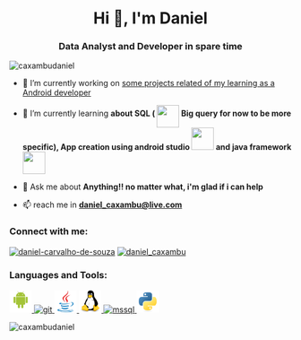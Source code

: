 <h1 align="center">Hi 👋, I'm Daniel</h1>
<h3 align="center">Data Analyst and Developer in spare time</h3>

<p align="left"> <img src="https://komarev.com/ghpvc/?username=caxambudaniel&label=Profile%20views&color=0e75b6&style=flat" alt="caxambudaniel" /> </p>

- 🔭 I’m currently working on [some projects related of my learning as a Android developer](https://github.com/CaxambuDaniel/Projetos_Android)

- 🌱 I’m currently learning **about SQL ( <img src="https://cdn.jsdelivr.net/gh/devicons/devicon/icons/google/google-original-wordmark.svg" width="40" height="40" align= middle />    Big query for now to be more specific), App creation using android studio <img src="https://cdn.jsdelivr.net/gh/devicons/devicon/icons/java/java-original.svg" width="40" height="40" align= middle/> and java framework <img src="https://cdn.jsdelivr.net/gh/devicons/devicon/icons/spring/spring-original-wordmark.svg" width="40" height="40" align= middle />**

- 💬 Ask me about **Anything!! no matter what, i'm glad if i can help**

- 📫 reach me in **daniel_caxambu@live.com**

<h3 align="left">Connect with me:</h3>
<p align="left">
<a href="https://www.linkedin.com/in/daniel-carvalho-de-souza-a32886118/" target="blank"><img align="center" src="https://raw.githubusercontent.com/rahuldkjain/github-profile-readme-generator/master/src/images/icons/Social/linked-in-alt.svg" alt="daniel-carvalho-de-souza" height="30" width="40" /></a>
<a href="https://instagram.com/daniel_caxambu" target="blank"><img align="center" src="https://raw.githubusercontent.com/rahuldkjain/github-profile-readme-generator/master/src/images/icons/Social/instagram.svg" alt="daniel_caxambu" height="30" width="40" /></a>
</p>

<h3 align="left">Languages and Tools:</h3>
<p align="left"> <a href="https://developer.android.com" target="_blank" rel="noreferrer"> <img src="https://raw.githubusercontent.com/devicons/devicon/master/icons/android/android-original-wordmark.svg" alt="android" width="40" height="40"/> </a> <a href="https://git-scm.com/" target="_blank" rel="noreferrer"> <img src="https://www.vectorlogo.zone/logos/git-scm/git-scm-icon.svg" alt="git" width="40" height="40"/> </a> <a href="https://www.java.com" target="_blank" rel="noreferrer"> <img src="https://raw.githubusercontent.com/devicons/devicon/master/icons/java/java-original.svg" alt="java" width="40" height="40"/> </a> <a href="https://www.linux.org/" target="_blank" rel="noreferrer"> <img src="https://raw.githubusercontent.com/devicons/devicon/master/icons/linux/linux-original.svg" alt="linux" width="40" height="40"/> </a> <a href="https://www.microsoft.com/en-us/sql-server" target="_blank" rel="noreferrer"> <img src="https://www.svgrepo.com/show/303229/microsoft-sql-server-logo.svg" alt="mssql" width="40" height="40"/> </a> <a href="https://www.python.org" target="_blank" rel="noreferrer"> <img src="https://raw.githubusercontent.com/devicons/devicon/master/icons/python/python-original.svg" alt="python" width="40" height="40"/> </a> </p>



<p>&nbsp;<img align="left" src="https://github-readme-stats.vercel.app/api/top-langs?username=caxambudaniel&show_icons=true&locale=en&layout=compact" alt="caxambudaniel" /></p>



